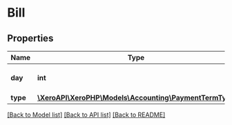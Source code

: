 # Bill

## Properties
Name | Type | Description | Notes
------------ | ------------- | ------------- | -------------
**day** | **int** | Day of Month (0-31) | [optional] 
**type** | [**\XeroAPI\XeroPHP\Models\Accounting\PaymentTermType**](PaymentTermType.md) |  | [optional] 

[[Back to Model list]](../README.md#documentation-for-models) [[Back to API list]](../README.md#documentation-for-api-endpoints) [[Back to README]](../README.md)


